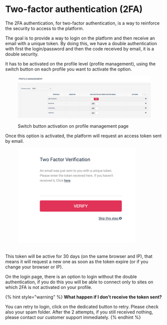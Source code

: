 # Two-factor authentication (2FA)

The 2FA authentication, for two-factor authentication, is a way to reinforce the security to access to the platform.

The goal is to provide a way to login on the platform and then receive an email with a unique token. By doing this, we have a double authentication with first the login/password and then the code received by email, it is a double security.

It has to be activated on the profile level (profile management), using the switch button on each profile you want to activate the option.



<figure><img src="../../.gitbook/assets/image (1) (1) (1) (1) (1) (1) (1) (1) (1) (1).png" alt=""><figcaption><p>Switch button activation on profile management page</p></figcaption></figure>

Once this option is activated, the platform will request an access token sent by email.

<figure><img src="../../.gitbook/assets/image (2) (1) (1) (1) (1) (1) (1) (1).png" alt="" width="375"><figcaption></figcaption></figure>

\
This token will be active for 30 days (on the same browser and IP), that means it will request a new one as soon as the token expire (or if you change your browser or IP).

On the login page, there is an option to login without the double authentication, if you do this you will be able to connect only to sites on which 2FA is not activated on your profile.

{% hint style="warning" %}
**What happen if I don’t receive the token sent?**

You can retry to login, click on the dedicated button to retry. Please check also your spam folder. After the 2 attempts, if you still received nothing, please contact our customer support immediately.
{% endhint %}
